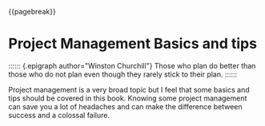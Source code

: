 {{pagebreak}}

Project Management Basics and tips
===================================

:::::: {.epigraph author="Winston Churchill"}
Those who plan do better than those who do not plan even though they rarely stick to their plan.
::::::

Project management is a very broad topic but I feel that some basics and tips should be covered in this book. Knowing some project management can save you a lot of headaches and can make the difference between success and a colossal failure.

